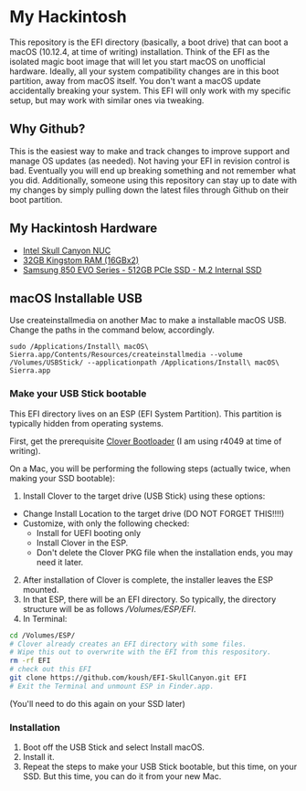 # My Hackintosh

This repository is the EFI directory (basically, a boot drive) that can boot a macOS (10.12.4, at time of writing) installation. Think of the EFI as the isolated magic boot image that will let you start macOS on unofficial hardware. Ideally, all your system compatibility changes are in this boot partition, away from macOS itself. You don't want a macOS update accidentally breaking your system.
This EFI will only work with my specific setup, but may work with similar ones via tweaking.

## Why Github?

This is the easiest way to make and track changes to improve support and manage OS updates (as needed). Not having your EFI in revision control is bad. Eventually you will end up breaking something and not remember what you did.
Additionally, someone using this repository can stay up to date with my changes by simply pulling down the latest files through Github on their boot partition.

## My Hackintosh Hardware

* [Intel Skull Canyon NUC](https://www.amazon.com/Intel-NUC-Kit-NUC6i7KYK-Mini/dp/B01DJ9XS52)
* [32GB Kingstom RAM (16GBx2)](https://www.amazon.com/gp/product/B01BNJL8I4/ref=oh_aui_detailpage_o00_s00?ie=UTF8&psc=1)
* [Samsung 850 EVO Series - 512GB PCIe SSD - M.2 Internal SSD](https://www.amazon.com/gp/product/B00TGIW1XG/ref=oh_aui_detailpage_o00_s00?ie=UTF8&psc=1)

## macOS Installable USB

Use createinstallmedia on another Mac to make a installable macOS USB. Change the paths in the command below, accordingly.

```
sudo /Applications/Install\ macOS\ Sierra.app/Contents/Resources/createinstallmedia --volume /Volumes/USBStick/ --applicationpath /Applications/Install\ macOS\ Sierra.app
```

### Make your USB Stick bootable

This EFI directory lives on an ESP (EFI System Partition). This partition is typically hidden from operating systems.

First, get the prerequisite [Clover Bootloader](https://sourceforge.net/projects/cloverefiboot/files/Installer/) (I am using r4049 at time of writing).

On a Mac, you will be performing the following steps (actually twice, when making your SSD bootable):

1. Install Clover to the target drive (USB Stick) using these options:
  * Change Install Location to the target drive (DO NOT FORGET THIS!!!!)
  * Customize, with only the following checked:
    * Install for UEFI booting only
    * Install Clover in the ESP.
    * Don't delete the Clover PKG file when the installation ends, you may need it later.
2. After installation of Clover is complete, the installer leaves the ESP mounted.
3. In that ESP, there will be an EFI directory. So typically, the directory structure will be as follows _/Volumes/ESP/EFI_.
4. In Terminal:
```sh
cd /Volumes/ESP/
# Clover already creates an EFI directory with some files.
# Wipe this out to overwrite with the EFI from this respository.
rm -rf EFI
# check out this EFI
git clone https://github.com/koush/EFI-SkullCanyon.git EFI
# Exit the Terminal and unmount ESP in Finder.app. 
```
(You'll need to do this again on your SSD later)

### Installation

1. Boot off the USB Stick and select Install macOS.
2. Install it.
3. Repeat the steps to make your USB Stick bootable, but this time, on your SSD. But this time, you can do it from your new Mac.
